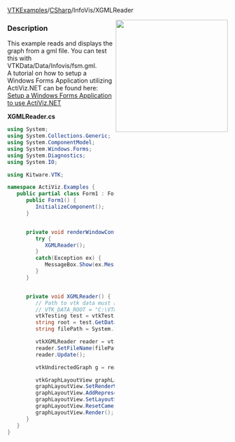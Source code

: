 [VTKExamples](/home/)/[CSharp](/CSharp)/InfoVis/XGMLReader

<img align="right" src="https://github.com/lorensen/VTKExamples/blob/gh-pages/Testing/Baseline/InfoVis/TestXGMLReader.png?raw=true" width="256" />

### Description
This example reads and displays the graph from a gml file. You can test this with VTKData/Data/Infovis/fsm.gml.<br />
A tutorial on how to setup a Windows Forms Application utilizing ActiViz.NET can be found here: [Setup a Windows Forms Application to use ActiViz.NET](http://www.vtk.org/Wiki/VTK/CSharp/ActiViz.NET)

**XGMLReader.cs**
```csharp
using System;
using System.Collections.Generic;
using System.ComponentModel;
using System.Windows.Forms;
using System.Diagnostics;
using System.IO;

using Kitware.VTK;

namespace ActiViz.Examples {
   public partial class Form1 : Form {
      public Form1() {
         InitializeComponent();
      }


      private void renderWindowControl1_Load(object sender, EventArgs e) {
         try {
            XGMLReader();
         }
         catch(Exception ex) {
            MessageBox.Show(ex.Message, "Exception", MessageBoxButtons.OK);
         }
      }


      private void XGMLReader() {
         // Path to vtk data must be set as an environment variable
         // VTK_DATA_ROOT = "C:\VTK\vtkdata-5.8.0"
         vtkTesting test = vtkTesting.New();
         string root = test.GetDataRoot();
         string filePath = System.IO.Path.Combine(root, @"Data\Infovis\fsm.gml");

         vtkXGMLReader reader = vtkXGMLReader.New();
         reader.SetFileName(filePath);
         reader.Update();

         vtkUndirectedGraph g = reader.GetOutput();

         vtkGraphLayoutView graphLayoutView = vtkGraphLayoutView.New();
         graphLayoutView.SetRenderWindow(renderWindowControl1.RenderWindow);
         graphLayoutView.AddRepresentationFromInput(g);
         graphLayoutView.SetLayoutStrategy("Simple 2D");
         graphLayoutView.ResetCamera();
         graphLayoutView.Render();
      }
   }
}
```
